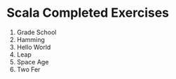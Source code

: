 # Scala Completed Exercises
1. Grade School
2. Hamming
3. Hello World
4. Leap
5. Space Age
6. Two Fer